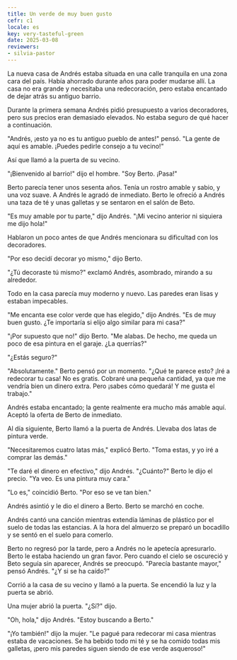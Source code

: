 ```yaml
---
title: Un verde de muy buen gusto
cefr: c1
locale: es
key: very-tasteful-green
date: 2025-03-08
reviewers:
- silvia-pastor
---
```


La nueva casa de Andrés estaba situada en una calle tranquila en una zona cara del país. Había ahorrado durante años para poder mudarse allí. La casa no era grande y necesitaba una redecoración, pero estaba encantado de dejar atrás su antiguo barrio.

Durante la primera semana Andrés pidió presupuesto a varios decoradores, pero sus precios eran demasiado elevados. No estaba seguro de qué hacer a continuación.

"Andrés, ¡esto ya no es tu antiguo pueblo de antes!" pensó. "La gente de aquí es amable. ¡Puedes pedirle consejo a tu vecino!"

Así que llamó a la puerta de su vecino.

"¡Bienvenido al barrio!" dijo el hombre. "Soy Berto. ¡Pasa!"

Berto parecía tener unos sesenta años. Tenía un rostro amable y sabio, y una voz suave. A Andrés le agradó de inmediato. Berto le ofreció a Andrés una taza de té y unas galletas y se sentaron en el salón de Beto.

"Es muy amable por tu parte," dijo Andrés. "¡Mi vecino anterior ni siquiera me dijo hola!"

Hablaron un poco antes de que Andrés mencionara su dificultad con los decoradores.

"Por eso decidí decorar yo mismo," dijo Berto.

"¿Tú decoraste tú mismo?" exclamó Andrés, asombrado, mirando a su alrededor.

Todo en la casa parecía muy moderno y nuevo. Las paredes eran lisas y estaban impecables.

"Me encanta ese color verde que has elegido," dijo Andrés. "Es de muy buen gusto. ¿Te importaría si elijo algo similar para mi casa?"

"¡Por supuesto que no!" dijo Berto. "Me alabas. De hecho, me queda un poco de esa pintura en el garaje. ¿La querrías?"

"¿Estás seguro?"

"Absolutamente." Berto pensó por un momento. "¿Qué te parece esto? ¡Iré a redecorar tu casa! No es gratis. Cobraré una pequeña cantidad, ya que me vendría bien un dinero extra. Pero ¡sabes cómo quedará! Y me gusta el trabajo."

Andrés estaba encantado; la gente realmente era mucho más amable aquí. Aceptó la oferta de Berto de inmediato.

Al día siguiente, Berto llamó a la puerta de Andrés. Llevaba dos latas de pintura verde.

"Necesitaremos cuatro latas más," explicó Berto. "Toma estas, y yo iré a comprar las demás."

"Te daré el dinero en efectivo," dijo Andrés. "¿Cuánto?" Berto le dijo el precio. "Ya veo. Es una pintura muy cara."

"Lo es," coincidió Berto. "Por eso se ve tan bien."

Andrés asintió y le dio el dinero a Berto. Berto se marchó en coche.

Andrés cantó una canción mientras extendía láminas de plástico por el suelo de todas las estancias. A la hora del almuerzo se preparó un bocadillo y se sentó en el suelo para comerlo.

Berto no regresó por la tarde, pero a Andrés no le apetecía apresurarlo. Berto le estaba haciendo un gran favor. Pero cuando el cielo se oscureció y Beto seguía sin aparecer, Andrés se preocupó. "Parecía bastante mayor," pensó Andrés. "¿Y si se ha caído?"

Corrió a la casa de su vecino y llamó a la puerta. Se encendió la luz y la puerta se abrió.

Una mujer abrió la puerta. "¿Sí?" dijo.

"Oh, hola," dijo Andrés. "Estoy buscando a Berto."

"¡Yo también!" dijo la mujer. "Le pagué para redecorar mi casa mientras estaba de vacaciones. Se ha bebido todo mi té y se ha comido todas mis galletas, ¡pero mis paredes siguen siendo de ese verde asqueroso!"